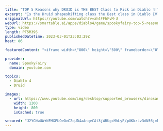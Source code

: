 ```yaml
---
title: "TOP 5 Reasons why DRUID is THE BEST Class to Pick in Diablo 4!"
excerpt: "Is the Druid shapeshifting class the Best class in Diablo IV? - Here are my Top 5 reasons (aside from fun-factor and good looks) ..."
originalUrl: https://youtube.com/watch?v=ah4FFhFvM-U
webUrl: https://smartable.ai/apps/diablo4/game/spookyfairy-top-5-reasons-why-druid-is-the-best-class-to-pick-in-diablo-4/
type: video
length: PT5M39S
publishedDateTime: 2023-03-01T23:03:29Z
heat: 86

featuredContent: "<iframe width=\"800\" height=\"500\" frameborder=\"0\" src=\"https://www.youtube.com/embed/ah4FFhFvM-U\" allow=\"accelerometer; autoplay; encrypted-media; gyroscope; picture-in-picture\" allowfullscreen></iframe>"

provider:
  name: SpookyFairy
  domain: youtube.com

topics:
  - Diablo 4
  - Druid

images:
  - url: https://www.youtube.com/img/desktop/supported_browsers/dinosaur.png
    width: 1200
    height: 800
    isCached: true

secured: "J2YCNwUW+NFMXFUOeOvC2qUD4aAnqeCAt3jWRUgcMhLyE/pUKkzLz3dN56jmNkE3VHK5vN36ekMvLvGujvCFff0v8bNryi4QIX2TrbFJsU/uJ4Us0DFA5HMsDHAwpjt5MKo03R17362PiqVsea4SaeH2hVyot/liPwIl/PBx2A/sXSF+8iaiVilMlrvkRy6+HtRMDbBGOQutwch//2N+1dZVanXoirid+KQqWXKzUy1T052hqfHFwFg21G/Qy0EfQH7KANnNXqFYcawwSL5TryYD9BWV8HdihL6OLosCYxPITq61VIOFio012YzCVcJRy5C9EBSkHQtQ+2BMPTZf/Z7FKy8/In61uzQ8EHcYPw16B6jQoetFyjSghjew/Er5vkRGv+/PHq1Auv/+g/fQ9U8oIs/3yx6gTy3NCfdJizA=;Muy6YCNDHNyvXY7h8dq9fw=="
---
```



